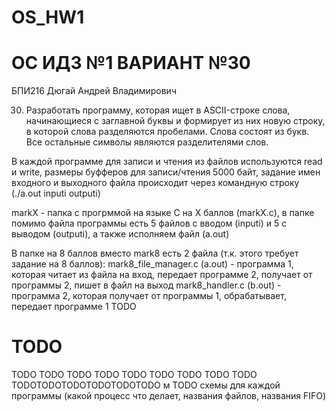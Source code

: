 # OS_HW1
# ОС ИДЗ №1 ВАРИАНТ №30
БПИ216 Дюгай Андрей Владимирович

30. Разработать программу, которая ищет в ASCII-строке слова, начинающиеся с заглавной буквы и формирует из них новую
строку, в которой слова разделяются пробелами. Слова состоят из
букв. Все остальные символы являются разделителями слов.

В каждой программе для записи и чтения из файлов используются read и write, размеры буфферов для записи/чтения 5000 байт, задание имен входного и выходного файла происходит через командную строку (./a.out inputi outputi)

markX - папка с прогрммой на языке C на X баллов (markX.c), в папке помимо файла программы есть 5 файлов с вводом (inputi) и 5 с выводом (outputi), а также исполняем файл (a.out)

В папке на 8 баллов вместо mark8 есть 2 файла (т.к. этого требует задание на 8 баллов):
mark8_file_manager.c (a.out) - программа 1, которая читает из файла на вход, передает программе 2, получает от программы 2, пишет в файл на выход
mark8_handler.c (b.out) - программа 2, которая получает от программы 1, обрабатывает, передает программе 1
TODO
# TODO
TODO
TODO
TODO
TODO
TODO
TODO
TODO
TODO
TODO
TODOTODOTODOTODOTODOTODO
м
TODO схемы для каждой программы (какой процесс что делает, названия файлов, названия FIFO)
